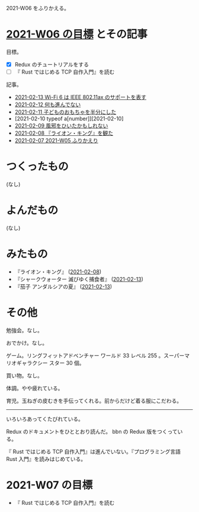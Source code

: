 2021-W06 をふりかえる。

# [2021-W06 の目標][2021-02-07] とその記事

目標。

- [x] Redux のチュートリアルをする
- [ ] 『 Rust ではじめる TCP 自作入門』を読む

記事。

- [2021-02-13 Wi-Fi 6 は IEEE 802.11ax のサポートを表す][2021-02-13]
- [2021-02-12 何も進んでない][2021-02-12]
- [2021-02-11 子どものおもちゃを半分にした][2021-02-11]
- [2021-02-10 typeof a[number]][2021-02-10]
- [2021-02-09 風邪をひいたかもしれない][2021-02-09]
- [2021-02-08 『ライオン・キング』を観た][2021-02-08]
- [2021-02-07 2021-W05 ふりかえり][2021-02-07]

# つくったもの

(なし)

# よんだもの

(なし)

# みたもの

- 『ライオン・キング』 ([2021-02-08][])
- 『シャークウォーター 滅びゆく捕食者』 ([2021-02-13][])
- 『茄子 アンダルシアの夏』 ([2021-02-13][])

# その他

勉強会。なし。

おでかけ。なし。

ゲーム。リングフィットアドベンチャー ワールド 33 レベル 255 。スーパーマリオギャラクシー スター 30 個。

買い物。なし。

体調。やや疲れている。

育児。玉ねぎの皮むきを手伝ってくれる。前からだけど着る服にこだわる。

---

いろいろあってくたびれている。

Redux のドキュメントをひととおり読んだ。 bbn の Redux 版をつくっている。

『 Rust ではじめる TCP 自作入門』は進んでいない。『プログラミング言語 Rust 入門』を読みはじめている。

# 2021-W07 の目標

- 『 Rust ではじめる TCP 自作入門』を読む

[2021-02-07]: https://blog.bouzuya.net/2021/02/07/
[2021-02-08]: https://blog.bouzuya.net/2021/02/08/
[2021-02-09]: https://blog.bouzuya.net/2021/02/09/
[2021-02-11]: https://blog.bouzuya.net/2021/02/11/
[2021-02-12]: https://blog.bouzuya.net/2021/02/12/
[2021-02-13]: https://blog.bouzuya.net/2021/02/13/
